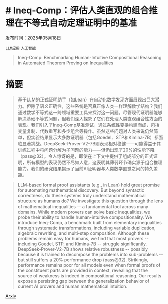 # # **Ineq-Comp：评估人类直观的组合推理在不等式自动定理证明中的基准**

发布时间：2025年05月18日

`LLM应用` `人工智能`

> Ineq-Comp: Benchmarking Human-Intuitive Compositional Reasoning in Automated Theorem Proving on Inequalities

# 摘要

> 基于LLM的正式证明助手（如Lean）在自动化数学发现方面展现出巨大潜力。但除了语义正确性，这些系统是否真正像人类一样理解数学结构？我们通过数学不等式这一跨领域重要工具来探讨这一问题。尽管现代证明器能够解决基础不等式问题，但我们深入探究了它们在处理人类直观组合性方面的表现。我们引入了Ineq-Comp基准测试，通过系统性变换构建而成，包括变量复制、代数重写和多步组合等操作。虽然这些问题对人类来说仍然简单，但实验结果显示大多数证明器（包括Goedel、STP和Kimina-7B）都面临显著挑战。DeepSeek-Prover-V2-7B则表现相对稳健——可能得益于其训练过程中将问题分解为子问题的能力——但仍出现了20%的性能下降（pass@32）。令人惊讶的是，即使在上下文中提供了组成部分的正式证明，所有模型的表现仍然不尽如人意，这表明其薄弱环节确实源于组合推理能力。我们的研究结果揭示了当前AI证明器与人类数学直觉之间的持久差距。


> LLM-based formal proof assistants (e.g., in Lean) hold great promise for automating mathematical discovery. But beyond syntactic correctness, do these systems truly understand mathematical structure as humans do? We investigate this question through the lens of mathematical inequalities -- a fundamental tool across many domains. While modern provers can solve basic inequalities, we probe their ability to handle human-intuitive compositionality. We introduce Ineq-Comp, a benchmark built from elementary inequalities through systematic transformations, including variable duplication, algebraic rewriting, and multi-step composition. Although these problems remain easy for humans, we find that most provers -- including Goedel, STP, and Kimina-7B -- struggle significantly. DeepSeek-Prover-V2-7B shows relative robustness -- possibly because it is trained to decompose the problems into sub-problems -- but still suffers a 20\% performance drop (pass@32). Strikingly, performance remains poor for all models even when formal proofs of the constituent parts are provided in context, revealing that the source of weakness is indeed in compositional reasoning. Our results expose a persisting gap between the generalization behavior of current AI provers and human mathematical intuition.

[Arxiv](https://arxiv.org/abs/2505.12680)